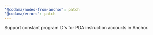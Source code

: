 ```yaml
---
'@codama/nodes-from-anchor': patch
'@codama/errors': patch
---
```


Support constant program ID's for PDA instruction accounts in Anchor.
